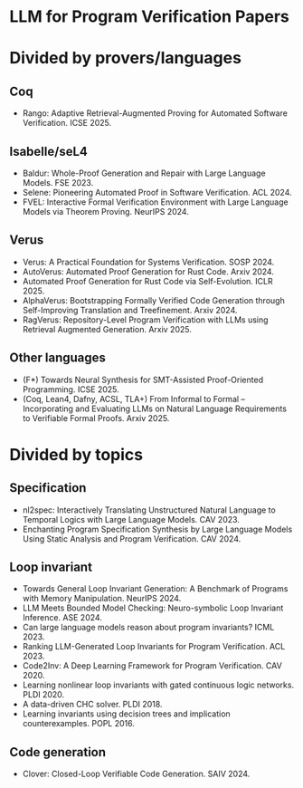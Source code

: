 # LLM for Program Verification Papers

# Divided by provers/languages

## Coq
 - Rango: Adaptive Retrieval-Augmented Proving for Automated Software Verification. ICSE 2025.

## Isabelle/seL4
 - Baldur: Whole-Proof Generation and Repair with Large Language Models. FSE 2023.
 - Selene: Pioneering Automated Proof in Software Verification. ACL 2024.
 - FVEL: Interactive Formal Verification Environment with Large Language Models via Theorem Proving. NeurIPS 2024.

## Verus
 - Verus: A Practical Foundation for Systems Verification. SOSP 2024.
 - AutoVerus: Automated Proof Generation for Rust Code. Arxiv 2024.
 - Automated Proof Generation for Rust Code via Self-Evolution. ICLR 2025. 
 - AlphaVerus: Bootstrapping Formally Verified Code Generation through Self-Improving Translation and Treefinement. Arxiv 2024.
 - RagVerus: Repository-Level Program Verification with LLMs using Retrieval Augmented Generation. Arxiv 2025. 

## Other languages
 - (F*) Towards Neural Synthesis for SMT-Assisted Proof-Oriented Programming. ICSE 2025.
 - (Coq, Lean4, Dafny, ACSL, TLA+) From Informal to Formal – Incorporating and Evaluating LLMs on Natural Language Requirements to Verifiable Formal Proofs. Arxiv 2025.


# Divided by topics

## Specification
 - nl2spec: Interactively Translating Unstructured Natural Language to Temporal Logics with Large Language Models. CAV 2023.
 - Enchanting Program Specification Synthesis by Large Language Models Using Static Analysis and Program Verification. CAV 2024.

## Loop invariant
 - Towards General Loop Invariant Generation: A Benchmark of Programs with Memory Manipulation. NeurIPS 2024.
 - LLM Meets Bounded Model Checking: Neuro-symbolic Loop Invariant Inference. ASE 2024.
 - Can large language models reason about program invariants? ICML 2023.
 - Ranking LLM-Generated Loop Invariants for Program Verification. ACL 2023.
 - Code2Inv: A Deep Learning Framework for Program Verification. CAV 2020.
 - Learning nonlinear loop invariants with gated continuous logic networks. PLDI 2020.
 - A data-driven CHC solver. PLDI 2018.
 - Learning invariants using decision trees and implication counterexamples. POPL 2016.
 
## Code generation
 - Clover: Closed-Loop Verifiable Code Generation. SAIV 2024.